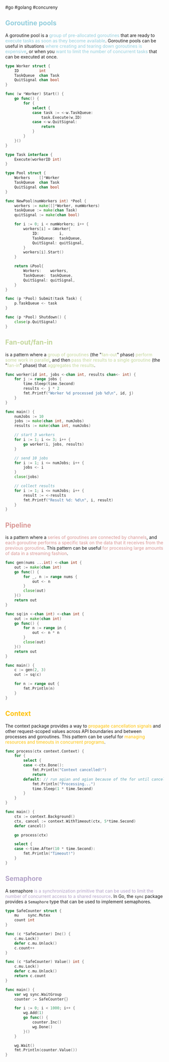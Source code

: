 #go #golang #concureny

##  <font color="#92cddc">Goroutine pools</font>
A goroutine pool is a <font color="#92cddc">group of pre-allocated goroutines</font> that are ready to <font color="#92cddc">execute tasks as soon as they become available</font>. Goroutine pools can be useful in situations <font color="#92cddc">where creating and tearing down goroutines is expensive</font>, or when you <font color="#92cddc">want to limit the number of concurrent tasks</font> that can be executed at once.

```go
type Worker struct {
    ID         int
    TaskQueue  chan Task
    QuitSignal chan bool
}

func (w *Worker) Start() {
    go func() {
        for {
            select {
            case task := <-w.TaskQueue:
                task.Execute(w.ID)
            case <-w.QuitSignal:
                return
            }
        }
    }()
}

type Task interface {
    Execute(workerID int)
}

type Pool struct {
    Workers    []*Worker
    TaskQueue  chan Task
    QuitSignal chan bool
}

func NewPool(numWorkers int) *Pool {
    workers := make([]*Worker, numWorkers)
    taskQueue := make(chan Task)
    quitSignal := make(chan bool)

    for i := 0; i < numWorkers; i++ {
        workers[i] = &Worker{
            ID:         i,
            TaskQueue:  taskQueue,
            QuitSignal: quitSignal,
        }
        workers[i].Start()
    }

    return &Pool{
        Workers:    workers,
        TaskQueue:  taskQueue,
        QuitSignal: quitSignal,
    }
}

func (p *Pool) Submit(task Task) {
    p.TaskQueue <- task
}

func (p *Pool) Shutdown() {
    close(p.QuitSignal)
}
```

## <font color="#c3d69b">Fan-out/fan-in</font>
is a pattern where a <font color="#c3d69b">group of goroutines</font> (the "<font color="#c3d69b">fan-out</font>" phase) <font color="#c3d69b">perform some work in parallel</font>, and then <font color="#c3d69b">pass their results to a single goroutine</font> (the "<font color="#c3d69b">fan-in</font>" phase) that <font color="#c3d69b">aggregates the results</font>.

```go
func worker(id int, jobs <-chan int, results chan<- int) {
    for j := range jobs {
        time.Sleep(time.Second)
        results <- j * 2
        fmt.Printf("Worker %d processed job %d\n", id, j)
    }
}

func main() {
    numJobs := 10
    jobs := make(chan int, numJobs)
    results := make(chan int, numJobs)

    // start 3 workers
    for i := 1; i <= 3; i++ {
        go worker(i, jobs, results)
    }

    // send 10 jobs
    for i := 1; i <= numJobs; i++ {
        jobs <- i
    }
    close(jobs)

    // collect results
    for i := 1; i <= numJobs; i++ {
        result := <-results
        fmt.Printf("Result %d: %d\n", i, result)
    }
}
```

## <font color="#d99694">Pipeline</font>
is a pattern where a<font color="#d99694"> series of goroutines are connected by channels</font>, and <font color="#d99694">each goroutine performs a specific task on the data that it receives from the previous goroutine</font>. This pattern can be useful<font color="#d99694"> for processing large amounts of data in a streaming fashion</font>.

```go
func gen(nums ...int) <-chan int {
    out := make(chan int)
    go func() {
        for _, n := range nums {
            out <- n
        }
        close(out)
    }()
    return out
}

func sq(in <-chan int) <-chan int {
    out := make(chan int)
    go func() {
        for n := range in {
            out <- n * n
        }
        close(out)
    }()
    return out
}

func main() {
    c := gen(2, 3)
    out := sq(c)

    for n := range out {
        fmt.Println(n)
    }
}
```

## <font color="#ffc000">Context</font>
The context package provides a way to<font color="#ffc000"> propagate cancellation signals</font> and other request-scoped values across API boundaries and between processes and goroutines. This pattern can be useful for <font color="#ffc000">managing resources and timeouts in concurrent programs</font>.
```go
func process(ctx context.Context) {
    for {
        select {
        case <-ctx.Done():
            fmt.Println("Context cancelled!")
            return
        default: // run agian and agian because of the for until cancel is called
            fmt.Println("Processing...")
            time.Sleep(1 * time.Second)
        }
    }
}

func main() {
    ctx := context.Background()
    ctx, cancel := context.WithTimeout(ctx, 5*time.Second)
    defer cancel()

    go process(ctx)

    select {
    case <-time.After(10 * time.Second):
        fmt.Println("Timeout!")
    }
}
```

## <font color="#b2a2c7">Semaphore</font>
A semaphore<font color="#b2a2c7"> is a synchronization primitive that can be used to limit the number of concurrent access to a shared resource</font>. In Go, the `sync` package provides a `Semaphore` type that can be used to implement semaphores.
```go
type SafeCounter struct {
    mu    sync.Mutex
    count int
}

func (c *SafeCounter) Inc() {
    c.mu.Lock()
    defer c.mu.Unlock()
    c.count++
}

func (c *SafeCounter) Value() int {
    c.mu.Lock()
    defer c.mu.Unlock()
    return c.count
}

func main() {
    var wg sync.WaitGroup
    counter := SafeCounter{}

    for i := 0; i < 1000; i++ {
        wg.Add(1)
        go func() {
            counter.Inc()
            wg.Done()
        }()
    }

    wg.Wait()
    fmt.Println(counter.Value())
}
```